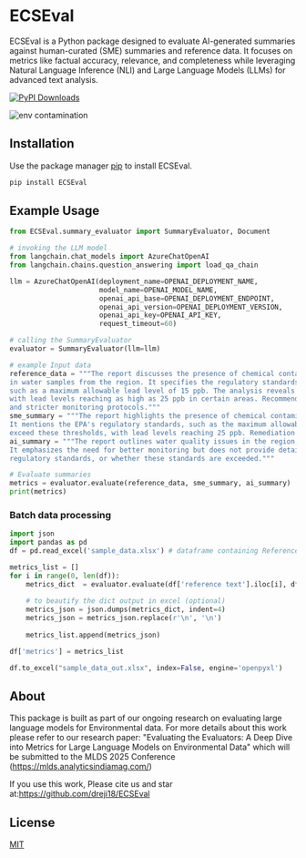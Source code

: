 # ECSEval
ECSEval is a Python package designed to evaluate AI-generated summaries against human-curated (SME) summaries and reference data. It focuses on metrics like factual accuracy, relevance, and completeness while leveraging Natural Language Inference (NLI) and Large Language Models (LLMs) for advanced text analysis.

[![PyPI Downloads](https://static.pepy.tech/badge/ecseval)](https://pepy.tech/projects/ecseval)

![env contamination](https://github.com/user-attachments/assets/27ab7e23-d081-4a3f-98d6-010025db403b)

## Installation

Use the package manager [pip](https://pip.pypa.io/en/stable/) to install ECSEval.

```bash
pip install ECSEval
```

## Example Usage

```python
from ECSEval.summary_evaluator import SummaryEvaluator, Document

# invoking the LLM model
from langchain.chat_models import AzureChatOpenAI
from langchain.chains.question_answering import load_qa_chain

llm = AzureChatOpenAI(deployment_name=OPENAI_DEPLOYMENT_NAME,
                      model_name=OPENAI_MODEL_NAME,
                      openai_api_base=OPENAI_DEPLOYMENT_ENDPOINT,
                      openai_api_version=OPENAI_DEPLOYMENT_VERSION,
                      openai_api_key=OPENAI_API_KEY,
                      request_timeout=60)

# calling the SummaryEvaluator
evaluator = SummaryEvaluator(llm=llm)

# example Input data
reference_data = """The report discusses the presence of chemical contaminants, including lead and arsenic, 
in water samples from the region. It specifies the regulatory standards set by the Environmental Protection Agency (EPA), 
such as a maximum allowable lead level of 15 ppb. The analysis reveals that some samples exceed these regulatory thresholds, 
with lead levels reaching as high as 25 ppb in certain areas. Recommendations include immediate remediation efforts 
and stricter monitoring protocols."""
sme_summary = """The report highlights the presence of chemical contaminants like lead and arsenic in water samples. 
It mentions the EPA's regulatory standards, such as the maximum allowable lead level of 15 ppb, and states that some samples 
exceed these thresholds, with lead levels reaching 25 ppb. Remediation and monitoring efforts are recommended."""
ai_summary = """The report outlines water quality issues in the region, noting the presence of various chemicals. 
It emphasizes the need for better monitoring but does not provide details on contaminants, 
regulatory standards, or whether these standards are exceeded."""

# Evaluate summaries
metrics = evaluator.evaluate(reference_data, sme_summary, ai_summary)
print(metrics)

```
### Batch data processing
```python
import json
import pandas as pd
df = pd.read_excel('sample_data.xlsx') # dataframe containing Reference data, SME created summary and AI generated summary

metrics_list = []
for i in range(0, len(df)):
    metrics_dict  = evaluator.evaluate(df['reference text'].iloc[i], df['sme summary'].iloc[i], df['ai summary'].iloc[i])
    
    # to beautify the dict output in excel (optional)
    metrics_json = json.dumps(metrics_dict, indent=4)
    metrics_json = metrics_json.replace(r'\n', '\n')  
    
    metrics_list.append(metrics_json)

df['metrics'] = metrics_list

df.to_excel("sample_data_out.xlsx", index=False, engine='openpyxl')

```

## About

This package is built as part of our ongoing research on evaluating large language models for Environmental data. For more details about this work please refer to our research paper: "Evaluating the Evaluators: A Deep Dive into Metrics for Large Language Models on Environmental Data" which will be submitted to the MLDS 2025 Conference (https://mlds.analyticsindiamag.com/)

If you use this work, Please cite us and star at:https://github.com/dreji18/ECSEval

## License

[MIT](https://choosealicense.com/licenses/mit/)
